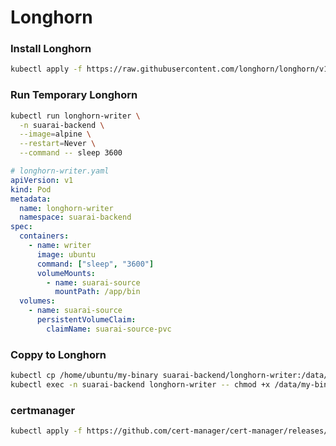 # Longhorn


### Install Longhorn

```sh
kubectl apply -f https://raw.githubusercontent.com/longhorn/longhorn/v1.5.1/deploy/longhorn.yaml
```


### Run Temporary Longhorn
```sh
kubectl run longhorn-writer \
  -n suarai-backend \
  --image=alpine \
  --restart=Never \
  --command -- sleep 3600
````

```yaml
# longhorn-writer.yaml
apiVersion: v1
kind: Pod
metadata:
  name: longhorn-writer
  namespace: suarai-backend
spec:
  containers:
    - name: writer
      image: ubuntu
      command: ["sleep", "3600"]
      volumeMounts:
        - name: suarai-source
          mountPath: /app/bin
  volumes:
    - name: suarai-source
      persistentVolumeClaim:
        claimName: suarai-source-pvc
```

### Coppy to Longhorn

```sh
kubectl cp /home/ubuntu/my-binary suarai-backend/longhorn-writer:/data/my-binary
kubectl exec -n suarai-backend longhorn-writer -- chmod +x /data/my-binary
```

### certmanager

```sh
kubectl apply -f https://github.com/cert-manager/cert-manager/releases/latest/download/cert-manager.yaml
```
